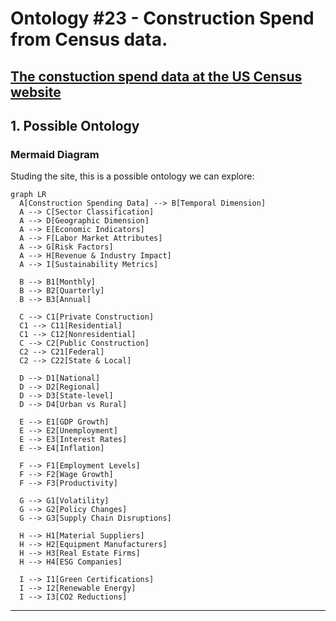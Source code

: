 # Ontology #23 - Construction Spend from Census data.                                           
                                 
[The constuction spend data at the US Census website](https://www.census.gov/construction/c30/data/index.html)
---

## 1. Possible Ontology

### **Mermaid Diagram**

Studing the site, this is a possible ontology we can explore:

```mermaid
graph LR
  A[Construction Spending Data] --> B[Temporal Dimension]
  A --> C[Sector Classification]
  A --> D[Geographic Dimension]
  A --> E[Economic Indicators]
  A --> F[Labor Market Attributes]
  A --> G[Risk Factors]
  A --> H[Revenue & Industry Impact]
  A --> I[Sustainability Metrics]

  B --> B1[Monthly]
  B --> B2[Quarterly]
  B --> B3[Annual]

  C --> C1[Private Construction]
  C1 --> C11[Residential]
  C1 --> C12[Nonresidential]
  C --> C2[Public Construction]
  C2 --> C21[Federal]
  C2 --> C22[State & Local]

  D --> D1[National]
  D --> D2[Regional]
  D --> D3[State-level]
  D --> D4[Urban vs Rural]

  E --> E1[GDP Growth]
  E --> E2[Unemployment]
  E --> E3[Interest Rates]
  E --> E4[Inflation]

  F --> F1[Employment Levels]
  F --> F2[Wage Growth]
  F --> F3[Productivity]

  G --> G1[Volatility]
  G --> G2[Policy Changes]
  G --> G3[Supply Chain Disruptions]

  H --> H1[Material Suppliers]
  H --> H2[Equipment Manufacturers]
  H --> H3[Real Estate Firms]
  H --> H4[ESG Companies]

  I --> I1[Green Certifications]
  I --> I2[Renewable Energy]
  I --> I3[CO2 Reductions]

```

---

